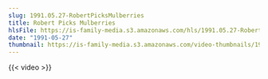 ```yaml
---
slug: 1991.05.27-RobertPicksMulberries
title: Robert Picks Mulberries
hlsFile: https://is-family-media.s3.amazonaws.com/hls/1991.05.27-RobertPicksMulberries/1991.05.27-RobertPicksMulberries.m3u8
date: "1991-05-27"
thumbnail: https://is-family-media.s3.amazonaws.com/video-thumbnails/1991.05.27-RobertPicksMulberries.png
---
```

{{< video >}}
